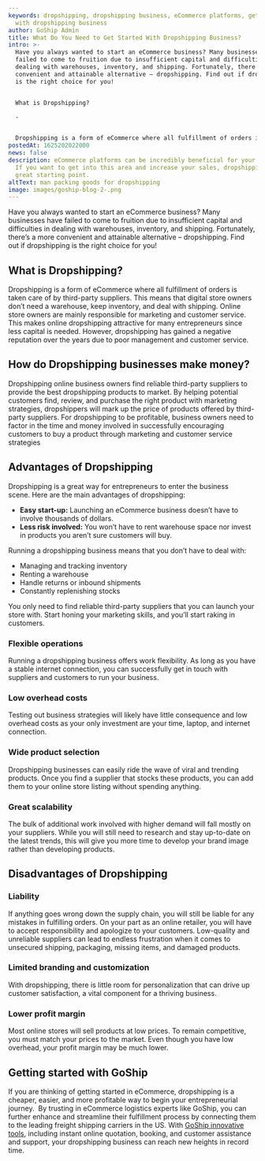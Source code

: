 ```yaml
---
keywords: dropshipping, dropshipping business, eCommerce platforms, get started
  with dropshipping business
author: GoShip Admin
title: What Do You Need to Get Started With Dropshipping Business?
intro: >-
  Have you always wanted to start an eCommerce business? Many businesses have
  failed to come to fruition due to insufficient capital and difficulties in
  dealing with warehouses, inventory, and shipping. Fortunately, there’s a more
  convenient and attainable alternative – dropshipping. Find out if dropshipping
  is the right choice for you!  


  What is Dropshipping?

  -


  Dropshipping is a form of eCommerce where all fulfillment of orders is taken care of by third-party suppliers. This means that digital store owners
postedAt: 1625202022000
news: false
description: eCommerce platforms can be incredibly beneficial for your business.
  If you want to get into this area and increase your sales, dropshipping is a
  great starting point.
altText: man packing goods for dropshipping
image: images/goship-blog-2-.png
---
```

Have you always wanted to start an eCommerce business? Many businesses have failed to come to fruition due to insufficient capital and difficulties in dealing with warehouses, inventory, and shipping. Fortunately, there’s a more convenient and attainable alternative – dropshipping. Find out if dropshipping is the right choice for you! 

## What is Dropshipping?

Dropshipping is a form of eCommerce where all fulfillment of orders is taken care of by third-party suppliers. This means that digital store owners don’t need a warehouse, keep inventory, and deal with shipping. Online store owners are mainly responsible for marketing and customer service. This makes online dropshipping attractive for many entrepreneurs since less capital is needed. However, dropshipping has gained a negative reputation over the years due to poor management and customer service. 

## How do Dropshipping businesses make money?

Dropshipping online business owners find reliable third-party suppliers to provide the best dropshipping products to market. By helping potential customers find, review, and purchase the right product with marketing strategies, dropshippers will mark up the price of products offered by third-party suppliers. For dropshipping to be profitable, business owners need to factor in the time and money involved in successfully encouraging customers to buy a product through marketing and customer service strategies

## Advantages of Dropshipping

Dropshipping is a great way for entrepreneurs to enter the business scene. Here are the main advantages of dropshipping: 

* **Easy start-up:** Launching an eCommerce business doesn’t have to involve thousands of dollars.
* **Less risk involved:** You won’t have to rent warehouse space nor invest in products you aren’t sure customers will buy.  

Running a dropshipping business means that you don’t have to deal with: 

* Managing and tracking inventory 
* Renting a warehouse 
* Handle returns or inbound shipments 
* Constantly replenishing stocks

You only need to find reliable third-party suppliers that you can launch your store with. Start honing your marketing skills, and you’ll start raking in customers. 

### Flexible operations

Running a dropshipping business offers work flexibility. As long as you have a stable internet connection, you can successfully get in touch with suppliers and customers to run your business.

### Low overhead costs

Testing out business strategies will likely have little consequence and low overhead costs as your only investment are your time, laptop, and internet connection. 

### Wide product selection

Dropshipping businesses can easily ride the wave of viral and trending products. Once you find a supplier that stocks these products, you can add them to your online store listing without spending anything. 

### Great scalability

The bulk of additional work involved with higher demand will fall mostly on your suppliers. While you will still need to research and stay up-to-date on the latest trends, this will give you more time to develop your brand image rather than developing products. 

## Disadvantages of Dropshipping

### Liability

If anything goes wrong down the supply chain, you will still be liable for any mistakes in fulfilling orders. On your part as an online retailer, you will have to accept responsibility and apologize to your customers. Low-quality and unreliable suppliers can lead to endless frustration when it comes to unsecured shipping, packaging, missing items, and damaged products. 

### Limited branding and customization

With dropshipping, there is little room for personalization that can drive up customer satisfaction, a vital component for a thriving business. 

### Lower profit margin

Most online stores will sell products at low prices. To remain competitive, you must match your prices to the market. Even though you have low overhead, your profit margin may be much lower. 

## Getting started with GoShip

If you are thinking of getting started in eCommerce, dropshipping is a cheaper, easier, and more profitable way to begin your entrepreneurial journey.  By trusting in eCommerce logistics experts like GoShip, you can further enhance and streamline their fulfillment process by connecting them to the leading freight shipping carriers in the US. With [GoShip innovative tools](https://www.goship.com/), including instant online quotation, booking, and customer assistance and support, your dropshipping business can reach new heights in record time.